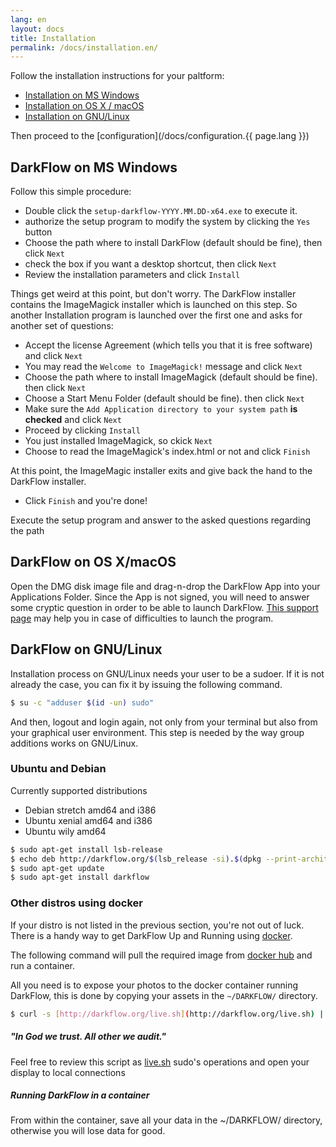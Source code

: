 ```yaml
---
lang: en
layout: docs
title: Installation
permalink: /docs/installation.en/
---
```



Follow the installation instructions for your paltform:

* [Installation on MS Windows](#darkflow-on-ms-windows)
* [Installation on OS X / macOS](#darkflow-on-os-xmacos)
* [Installation on GNU/Linux](#darkflow-on-gnulinux)

Then proceed to the [configuration](/docs/configuration.{{ page.lang }})

## DarkFlow on MS Windows

Follow this simple procedure:
* Double click the ```setup-darkflow-YYYY.MM.DD-x64.exe``` to execute it.
* authorize the setup program to modify the system by clicking the ```Yes``` button
* Choose the path where to install DarkFlow (default should be fine), then click ```Next```
* check the box if you want a desktop shortcut, then click ```Next```
* Review the installation parameters and click ```Install```

Things get weird at this point, but don't worry. The DarkFlow installer contains the ImageMagick installer which is launched on this step. So another Installation program is launched over the first one and asks for another set of questions:
* Accept the license Agreement (which tells you that it is free software) and click ```Next```
* You may read the ```Welcome to ImageMagick!``` message and click ```Next```
* Choose the path where to install ImageMagick (default should be fine). then click ```Next```
* Choose a Start Menu Folder (default should be fine). then click ```Next```
* Make sure the ```Add Application directory to your system path``` **is checked** and 
click ```Next```
* Proceed by clicking ```Install```
* You just installed ImageMagick, so ckick ```Next```
* Choose to read the ImageMagick's index.html or not and click ```Finish```

At this point, the ImageMagic installer exits and give back the hand to the DarkFlow installer.
* Click ```Finish``` and you're done!


Execute the setup program and answer to the asked questions regarding the path

## DarkFlow on OS X/macOS

Open the DMG disk image file and drag-n-drop the DarkFlow App into your
Applications Folder. Since the App is not signed, you will need to answer some
cryptic question in order to be able to launch DarkFlow.
[This support page](https://support.apple.com/kb/PH21769) may help you in case
of difficulties to launch the program.

## DarkFlow on GNU/Linux

Installation process on GNU/Linux needs your user to be a sudoer. If it is not already the case, you can fix it by issuing the following command.

```bash
$ su -c "adduser $(id -un) sudo"
```

And then, logout and login again, not only from your terminal but also from your graphical user environment. This step is needed by the way group additions works on GNU/Linux.

### Ubuntu and Debian

Currently supported distributions
 - Debian stretch amd64 and i386
 - Ubuntu xenial amd64 and i386
 - Ubuntu wily amd64

```bash
$ sudo apt-get install lsb-release
$ echo deb http://darkflow.org/$(lsb_release -si).$(dpkg --print-architecture)/ $(lsb_release -sc) main | sudo tee /etc/apt/sources.list.d/darkflow.list
$ sudo apt-get update
$ sudo apt-get install darkflow
```

### Other distros using docker

If your distro is not listed in the previous section, you're not out of luck. There is a handy way to get DarkFlow Up and Running using [docker](https://www.docker.com/).

The following command will pull the required image from [docker hub](https://hub.docker.com/r/ggim/darkflow/) and run a container.

All you need is to expose your photos to the docker container running DarkFlow, this is done by copying your assets in the ```~/DARKFLOW/``` directory.

```bash
$ curl -s [http://darkflow.org/live.sh](http://darkflow.org/live.sh) | bash
```

<div class="note">
  <h5>"In God we trust. All other we audit."</h5>
  <p>Feel free to review this script as <a href="http://darkflow.org/live.sh">live.sh</a> sudo's operations and open your display to local connections</p>
</div>

<div class="note warning">
  <h5>Running DarkFlow in a container</h5>
  <p>From within the container, save all your data in the ~/DARKFLOW/ directory, otherwise you will lose data for good.</p>
</div>
